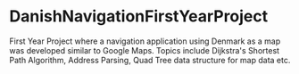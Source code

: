 # DanishNavigationFirstYearProject
First Year Project where a navigation application using Denmark as a map was developed similar to Google Maps. Topics include Dijkstra's Shortest Path Algorithm, Address Parsing, Quad Tree data structure for map data etc.

